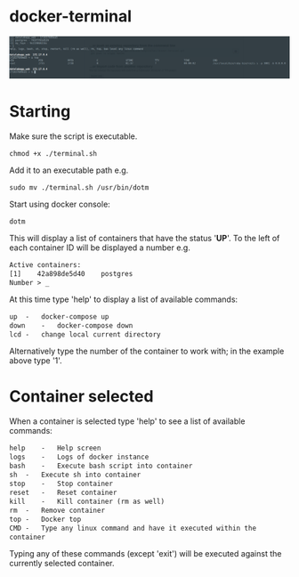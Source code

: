 # docker-terminal
![Screen Shot](screen-shot.png)

# Starting

Make sure the script is executable.

```
chmod +x ./terminal.sh 
```

Add it to an executable path e.g.

```
sudo mv ./terminal.sh /usr/bin/dotm
```

Start using docker console:

```
dotm
```

This will display a list of containers that have the status '**UP**'. To the left of each container ID will be displayed a number e.g.

```
Active containers:
[1]    42a898de5d40    postgres
Number > _
```

At this time type 'help' to display a list of available commands:

```
up	-	docker-compose up
down	-	docker-compose down
lcd	-	change local current directory
```

Alternatively type the number of the container to work with; in the example above type '1'.

# Container selected

When a container is selected type 'help' to see a list of available commands:

```
help	-	Help screen
logs	-	Logs of docker instance
bash	-	Execute bash script into container
sh	-	Execute sh into container
stop	-	Stop container
reset	-	Reset container
kill	-	Kill container (rm as well)
rm	-	Remove container
top	-	Docker top
CMD	-	Type any linux command and have it executed within the container
```

Typing any of these commands (except 'exit') will be executed against the currently selected container.
